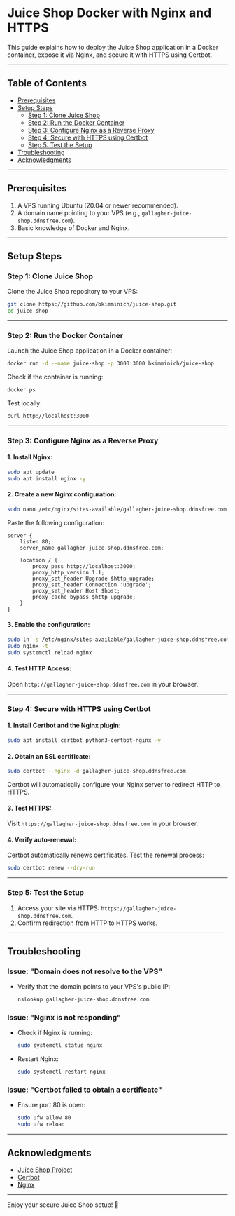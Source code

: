 

# Juice Shop Docker with Nginx and HTTPS

This guide explains how to deploy the Juice Shop application in a Docker container, expose it via Nginx, and secure it with HTTPS using Certbot.

---

## **Table of Contents**
- [Prerequisites](#prerequisites)
- [Setup Steps](#setup-steps)
  - [Step 1: Clone Juice Shop](#step-1-clone-juice-shop)
  - [Step 2: Run the Docker Container](#step-2-run-the-docker-container)
  - [Step 3: Configure Nginx as a Reverse Proxy](#step-3-configure-nginx-as-a-reverse-proxy)
  - [Step 4: Secure with HTTPS using Certbot](#step-4-secure-with-https-using-certbot)
  - [Step 5: Test the Setup](#step-5-test-the-setup)
- [Troubleshooting](#troubleshooting)
- [Acknowledgments](#acknowledgments)

---

## **Prerequisites**
1. A VPS running Ubuntu (20.04 or newer recommended).
2. A domain name pointing to your VPS (e.g., `gallagher-juice-shop.ddnsfree.com`).
3. Basic knowledge of Docker and Nginx.

---

## **Setup Steps**

### **Step 1: Clone Juice Shop**
Clone the Juice Shop repository to your VPS:
```bash
git clone https://github.com/bkimminich/juice-shop.git
cd juice-shop
```

---

### **Step 2: Run the Docker Container**
Launch the Juice Shop application in a Docker container:
```bash
docker run -d --name juice-shop -p 3000:3000 bkimminich/juice-shop
```

Check if the container is running:
```bash
docker ps
```

Test locally:
```bash
curl http://localhost:3000
```

---

### **Step 3: Configure Nginx as a Reverse Proxy**

#### 1. Install Nginx:
```bash
sudo apt update
sudo apt install nginx -y
```

#### 2. Create a new Nginx configuration:
```bash
sudo nano /etc/nginx/sites-available/gallagher-juice-shop.ddnsfree.com
```

Paste the following configuration:
```nginx
server {
    listen 80;
    server_name gallagher-juice-shop.ddnsfree.com;

    location / {
        proxy_pass http://localhost:3000;
        proxy_http_version 1.1;
        proxy_set_header Upgrade $http_upgrade;
        proxy_set_header Connection 'upgrade';
        proxy_set_header Host $host;
        proxy_cache_bypass $http_upgrade;
    }
}
```

#### 3. Enable the configuration:
```bash
sudo ln -s /etc/nginx/sites-available/gallagher-juice-shop.ddnsfree.com /etc/nginx/sites-enabled/
sudo nginx -t
sudo systemctl reload nginx
```

#### 4. Test HTTP Access:
Open `http://gallagher-juice-shop.ddnsfree.com` in your browser.

---

### **Step 4: Secure with HTTPS using Certbot**

#### 1. Install Certbot and the Nginx plugin:
```bash
sudo apt install certbot python3-certbot-nginx -y
```

#### 2. Obtain an SSL certificate:
```bash
sudo certbot --nginx -d gallagher-juice-shop.ddnsfree.com
```

Certbot will automatically configure your Nginx server to redirect HTTP to HTTPS.

#### 3. Test HTTPS:
Visit `https://gallagher-juice-shop.ddnsfree.com` in your browser.

#### 4. Verify auto-renewal:
Certbot automatically renews certificates. Test the renewal process:
```bash
sudo certbot renew --dry-run
```

---

### **Step 5: Test the Setup**
1. Access your site via HTTPS: `https://gallagher-juice-shop.ddnsfree.com`.
2. Confirm redirection from HTTP to HTTPS works.

---

## **Troubleshooting**

### Issue: "Domain does not resolve to the VPS"
- Verify that the domain points to your VPS's public IP:
  ```bash
  nslookup gallagher-juice-shop.ddnsfree.com
  ```

### Issue: "Nginx is not responding"
- Check if Nginx is running:
  ```bash
  sudo systemctl status nginx
  ```
- Restart Nginx:
  ```bash
  sudo systemctl restart nginx
  ```

### Issue: "Certbot failed to obtain a certificate"
- Ensure port 80 is open:
  ```bash
  sudo ufw allow 80
  sudo ufw reload
  ```

---

## **Acknowledgments**
- [Juice Shop Project](https://github.com/bkimminich/juice-shop)
- [Certbot](https://certbot.eff.org/)
- [Nginx](https://www.nginx.com/)

---

Enjoy your secure Juice Shop setup! 🎉
